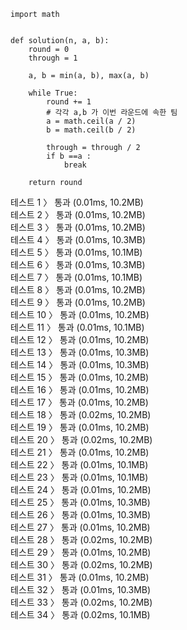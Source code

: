 ```
import math


def solution(n, a, b):
    round = 0
    through = 1

    a, b = min(a, b), max(a, b)

    while True:
        round += 1
        # 각각 a,b 가 이번 라운드에 속한 팀
        a = math.ceil(a / 2)
        b = math.ceil(b / 2)

        through = through / 2
        if b ==a :
            break

    return round
```
테스트 1 〉	통과 (0.01ms, 10.2MB)<br>
테스트 2 〉	통과 (0.01ms, 10.2MB)<br>
테스트 3 〉	통과 (0.01ms, 10.2MB)<br>
테스트 4 〉	통과 (0.01ms, 10.3MB)<br>
테스트 5 〉	통과 (0.01ms, 10.1MB)<br>
테스트 6 〉	통과 (0.01ms, 10.3MB)<br>
테스트 7 〉	통과 (0.01ms, 10.1MB)<br>
테스트 8 〉	통과 (0.01ms, 10.2MB)<br>
테스트 9 〉	통과 (0.01ms, 10.2MB)<br>
테스트 10 〉	통과 (0.01ms, 10.2MB)<br>
테스트 11 〉	통과 (0.01ms, 10.1MB)<br>
테스트 12 〉	통과 (0.01ms, 10.2MB)<br>
테스트 13 〉	통과 (0.01ms, 10.3MB)<br>
테스트 14 〉	통과 (0.01ms, 10.3MB)<br>
테스트 15 〉	통과 (0.01ms, 10.2MB)<br>
테스트 16 〉	통과 (0.01ms, 10.2MB)<br>
테스트 17 〉	통과 (0.01ms, 10.2MB)<br>
테스트 18 〉	통과 (0.02ms, 10.2MB)<br>
테스트 19 〉	통과 (0.01ms, 10.2MB)<br>
테스트 20 〉	통과 (0.02ms, 10.2MB)<br>
테스트 21 〉	통과 (0.01ms, 10.2MB)<br>
테스트 22 〉	통과 (0.01ms, 10.1MB)<br>
테스트 23 〉	통과 (0.01ms, 10.1MB)<br>
테스트 24 〉	통과 (0.01ms, 10.2MB)<br>
테스트 25 〉	통과 (0.01ms, 10.3MB)<br>
테스트 26 〉	통과 (0.01ms, 10.3MB)<br>
테스트 27 〉	통과 (0.01ms, 10.2MB)<br>
테스트 28 〉	통과 (0.02ms, 10.2MB)<br>
테스트 29 〉	통과 (0.01ms, 10.2MB)<br>
테스트 30 〉	통과 (0.02ms, 10.2MB)<br>
테스트 31 〉	통과 (0.01ms, 10.2MB)<br>
테스트 32 〉	통과 (0.01ms, 10.3MB)<br>
테스트 33 〉	통과 (0.02ms, 10.2MB)<br>
테스트 34 〉	통과 (0.02ms, 10.1MB)<br>
